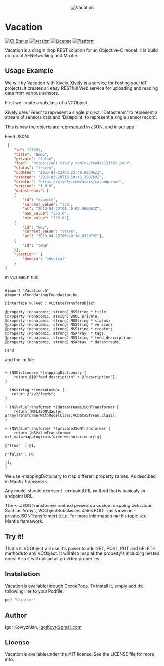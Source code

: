 <p align="center" >
<img src="https://s3-eu-west-1.amazonaws.com/imagestoragekovr/13020345_1203407616366722_1160336882_n.jpg" alt="Vacation" title="Vacation">
</p>

# Vacation

[![CI Status](http://img.shields.io/travis/IgorK/Vacation.svg?style=flat)](https://travis-ci.org/IgorK/Vacation)
[![Version](https://img.shields.io/cocoapods/v/Vacation.svg?style=flat)](http://cocoapods.org/pods/Vacation)
[![License](https://img.shields.io/cocoapods/l/Vacation.svg?style=flat)](http://cocoapods.org/pods/Vacation)
[![Platform](https://img.shields.io/cocoapods/p/Vacation.svg?style=flat)](http://cocoapods.org/pods/Vacation)

Vacation is a drag'n'drop REST solution for an Objective-C model.
It is build on top of AFNetworking and Mantle.

## Usage Example

We will try Vacation with Xively. Xively is a service for hosting your ioT projects. It creates an easy RESTfull Web service for uploading and reading data from various sensors.  

First we create a subclass of a VCObject.

Xively uses 'Feed' to represent a single project. 'Datastream' to represent a stream of sensors data
and 'Datapoint' to represent a single sensor record.


This is how the objects are represented in JSON, and in our app.  

Feed JSON:

```json
 {
 	"id": 121601,
 	"title": "Demo",
 	"private": "false",
 	"feed": "https://api.xively.com/v2/feeds/121601.json",
 	"status": "frozen",
 	"updated": "2013-04-23T03:25:48.686462Z",
 	"created": "2013-03-29T15:50:43.398788Z",
 	"creator": "https://xively.com/users/calumbarnes",
 	"version": "1.0.0",
 	"datastreams": [
 	{
 		"id": "example",
 		"current_value": "333",
 		"at": "2013-04-23T01:10:02.986063Z",
 		"max_value": "333.0",
 		"min_value": "333.0"},
 	{
 		"id": "key",
 		"current_value": "value",
 		"at": "2013-04-23T00:40:34.032979Z"},
 	{
 		"id": "temp"
 	}],
 	"location": {
 		"domain": "physical"
 	}
}
```

in VCFeed.h file:

```objc

#import "Vacation.h"
#import <Foundation/Foundation.h>

@interface VCFeed : VCStateTransferObject

@property (nonatomic, strong) NSString * title;
@property (nonatomic, assign) BOOL private;
@property (nonatomic, strong) NSString * status;
@property (nonatomic, strong) NSString * version;
@property (nonatomic, strong) NSString * creator;
@property (nonatomic, strong) NSArray  * tags;
@property (nonatomic, strong) NSString * feed_description;
@property (nonatomic, strong) NSArray  * datastreams;

@end

```

and the .m file

```objc

+ (NSDictionary *)mappingDictionary {
    return @{@"feed_description" : @"description"};
}

- (NSString *)endpointURL {
   return @"/v2/feeds";
}

+ (NSValueTransformer *)datastreamsJSONTransformer {
    return [MTLJSONAdapter arrayTransformerWithModelClass:VCDataStream.class];
}

+ (NSValueTransformer *)privateJSONTransformer {
    return [NSValueTransformer mtl_valueMappingTransformerWithDictionary:@{
                                                                           @"true"  : @1,
                                                                           @"false" : @0
                                                                           }];
}

```

We use -mappingDictionary to map different property names. As descibed in Mantle framework.

Any model should represent  -endpointURL method that is basicaly an andpoint URL.

The -...JSONTransformer method presents a custom mapping behaviour. Such as Arrays, VCObjectSubclasses dates BOOL (as shown in -privateJSONTransformer) e.t.c. 
For more information on this topic see Mantle framework. 

## Try it!

That's it. VCObject will use it's power to add GET, POST, PUT and DELETE methods to any VCObject. It will also map all the property's including nested ones. Also it will upload all provided properties.


## Installation

Vacation is available through [CocoaPods](http://cocoapods.org). To install
it, simply add the following line to your Podfile:

```ruby
pod "Vacation"
```

## Author

Igor Kovryzhkin, IgorKovr@gmail.com

## License

Vacation is available under the MIT license. See the LICENSE file for more info.
